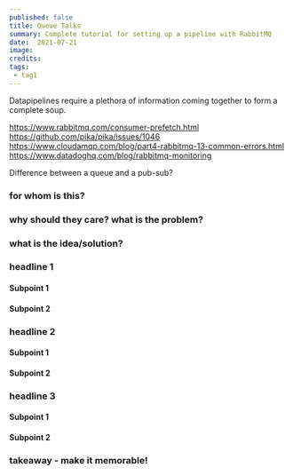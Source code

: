 ```yaml
---
published: false
title: Queue Talks
summary: Complete tutorial for setting up a pipeline with RabbitMQ
date:  2021-07-21
image:
credits:
tags:
 - tag1
---
```


Datapipelines require a plethora of information coming together to form a complete soup.

https://www.rabbitmq.com/consumer-prefetch.html
https://github.com/pika/pika/issues/1046
https://www.cloudamqp.com/blog/part4-rabbitmq-13-common-errors.html
https://www.datadoghq.com/blog/rabbitmq-monitoring

Difference between a queue and a pub-sub?

### for whom is this?

### why should they care? what is the problem?

### what is the idea/solution?

### headline 1

#### Subpoint 1
#### Subpoint 2

### headline 2

#### Subpoint 1
#### Subpoint 2

### headline 3

#### Subpoint 1
#### Subpoint 2

### takeaway - make it memorable!
